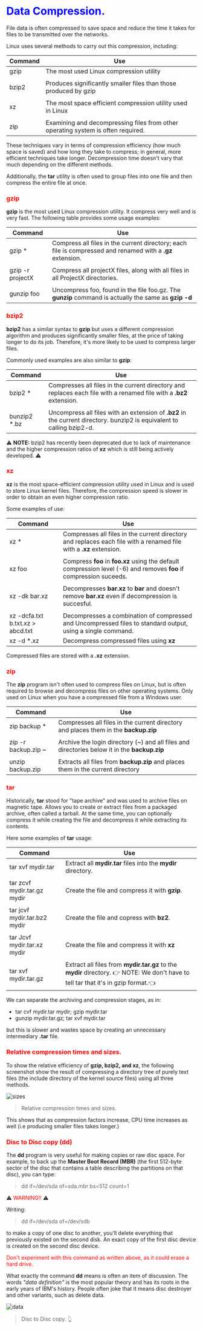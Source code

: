 # <span style="color:blue"> Data Compression. </span>

File data is often compressed to save space and reduce the time it takes for
files to be transmitted over the networks.

Linux uses several methods to carry out this compression, including:

| Command | Use                                                                              |
| ------- | -------------------------------------------------------------------------------- |
| gzip    | The most used Linux compression utility                                          |
|         |                                                                                  |
| bzip2   | Produces significantly smaller files than those produced by gzip                 |
|         |                                                                                  |
| xz      | The most space efficient compression utility used in Linux                       |
|         |                                                                                  |
| zip     | Examining and decompressing files from other operating system is often required. |

These techniques vary in terms of compression efficiency (how much space is
saved) and how long they take to compress; in general, more efficient techniques
take longer. Decompression time doesn't vary that much depending on the
different methods.

Additionally, the **tar** utility is often used to group files into one file and
then compress the entire file at once.

### <span style="color:red">gzip</span>

**gzip** is the most used Linux compression utility. It compress very well and
is very fast. The following table provides some usage examples:

| Command          | Use                                                                                                        |
| ---------------- | ---------------------------------------------------------------------------------------------------------- |
| gzip \*          | Compress all files in the current directory; each file is compressed and renamed with a **.gz** extension. |
|                  |                                                                                                            |
| gzip -r projectX | Compress all projectX files, along with all files in all ProjectX directories.                             |
|                  |                                                                                                            |
| gunzip foo       | Uncompress foo, found in the file foo.gz. The **gunzip** command is actually the same as **gzip -d**       |

### <span style="color:red">bzip2</span>

**bzip2** has a similar syntax to **gzip** but uses a different compression
algorithm and produces significantly smaller files, at the price of taking
longer to do its job. Therefore, it's more likely to be used to compress larger
files.

Commonly used examples are also similar to **gzip**:

| Command       | Use                                                                                                                    |
| ------------- | ---------------------------------------------------------------------------------------------------------------------- |
| bzip2 \*      | Compresses all files in the current directory and replaces each file with a renamed file with a **.bz2** extension.    |
|               |                                                                                                                        |
| bunzip2 \*.bz | Uncompress all files with an extension of **.bz2** in the current directory. bunzip2 is equivalent to calling bzip2-d. |

:warning: **NOTE:** bzip2 has recently been deprecated due to lack of
maintenance and the higher compression ratios of **xz** which is still being
actively developed. :warning:

### <span style="color:red">xz</span>

**xz** is the most space-efficient compression utility used in Linux and is used
to store Linux kernel files. Therefore, the compression speed is slower in order
to obtain an even higher compression ratio.

Some examples of use:

| Command                          | Use                                                                                                                 |
| -------------------------------- | ------------------------------------------------------------------------------------------------------------------- |
| xz \*                            | Compresses all files in the current directory and replaces each file with a renamed file with a **.xz** extension.  |
|                                  |                                                                                                                     |
| xz foo                           | Compress **foo** in **foo.xz** using the default compression level (-6) and removes **foo** if compression suceeds. |
|                                  |                                                                                                                     |
| xz -dk bar.xz                    | Decompresses **bar.xz** to **bar** and doesn't remove **bar.xz** even if decompression is succesful.                |
|                                  |                                                                                                                     |
| xz -dcfa.txt b.txt.xz > abcd.txt | Decompresses a combination of compressed and Uncompressed files to standard output, using a single command.         |
| xz -d \*.xz                      | Decompress compressed files using **xz**                                                                            |

Compressed files are stored with a **.xz** extension.

### <span style="color:red">zip</span>

The **zip** program isn't often used to compress files on Linux, but is often
required to browse and decompress files on other operating systems. Only used on
Linux when you have a compressed file from a Windows user.

| Command             | Use                                                                                          |
| ------------------- | -------------------------------------------------------------------------------------------- |
| zip backup \*       | Compresses all files in the current directory and places them in the **backup.zip**          |
|                     |                                                                                              |
| zip -r backup.zip ~ | Archive the login directory (~) and all files and directories below it in the **backup.zip** |
|                     |                                                                                              |
| unzip backup.zip    | Extracts all files from **backup.zip** and places them in the current directory              |

### <span style="color:red">tar</span>

Historically, **tar** stood for "tape archive" and was used to archive files on magnetic tape. Allows you to create or extract files from a packaged archive,
often called a tarball. At the same time, you can optionally compress it while creating the file and decompress it while extracting its contents.

Here some examples of **tar** usage:

| Command                             |                                             Use                                                                                                        |
|-------------------------------------|--------------------------------------------------------------------------------------------------------------------------------------------------------|
| tar xvf mydir.tar                   | Extract all **mydir.tar** files into the **mydir** directory.                                                                                          |
|                                     |                                                                                                                                                        |
| tar zcvf mydir.tar.gz mydir         | Create the file and compress it with **gzip**.                                                                                                         |
|                                     |                                                                                                                                                        | 
| tar jcvf mydir.tar.bz2 mydir        | Create the file and copress with **bz2**.                                                                                                              |
|                                     |                                                                                                                                                        |
| tar Jcvf mydir.tar.xz mydir         | Create the file and compress it with **xz**                                                                                                            |
|                                     |                                                                                                                                                        |
| tar xvf mydir.tar.gz                | Extract all files from **mydir.tar.gz** to the **mydir** directory. :point_right: NOTE: We don't have to tell tar that it's in gzip format.:point_left:|

We can separate the archiving and compression stages, as in:

- tar cvf mydir.tar mydir; gzip mydir.tar
- gunzip mydir.tar.gz; tar xvf mydir.tar

but this is slower and wastes space by creating an unnecessary intermediary
**.tar** file.

### <span style="color:red"> Relative compression times and sizes. </span>

To show the relative efficiency of **gzip, bzip2, and xz**, the following
screenshot show the result of compressing a directory tree of purely text files
(the include directory of the kernel source files) using all three methods.

![sizes](/home/josemacevo/Documents/Development/linux_course/course_images/times.png)

> Relative compression times and sizes.

This shows that as compression factors increase, CPU time increases as well 
(i.e producing smaller files takes longer.)

### <span style="color:red"> Disc to Disc copy (dd)</span>

The **dd** program is very useful for making copies or raw disc space. For example, to back up the
**Master Boot Record (MBR)** (the first 512-byte sector of the disc that contains a table describing the partitions
on that disc), you can type:

> dd if=/dev/sda of=sda.mbr bs=512 count=1

:warning:<span style="color:red"> WARNING!! </span>:warning:

Writing:

> dd if=/dev/sda of=/dev/sdb

to make a copy of one disc to another, you'll delete everything that previously existed on the second disk.
An exact copy of the first disc device is created on the second disc device.

<span style="color:red"> Don't experiment with this command as written above, as it could erase a hard drive. </span>

What exactly the command **dd** means is often an item of discussion. The words *"data definition"* is the most popular
theory and has its roots in the early years of IBM's history. People often joke that it means disc destroyer and other
variants, such as delete data.

![data](/home/josemacevo/Documents/Development/linux_course/course_images/dd.png)
> Disc to Disc copy. :point_up_2:



